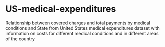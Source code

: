 # US-medical-expenditures
Relationship between covered charges and total payments by medical conditions and State from United States medical expenditures dataset with information on costs for different medical conditions and in different areas of the country
